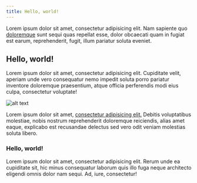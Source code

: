 ```yaml
---
title: Hello, world!
---
```

Lorem ipsum dolor sit amet, consectetur adipisicing elit. Nam sapiente quo [doloremque](#) sunt sequi quas repellat esse, dolor obcaecati quam in fugiat est earum, reprehenderit, fugit, illum pariatur soluta eveniet.


## Hello, world!

Lorem ipsum dolor sit amet, consectetur adipisicing elit. Cupiditate velit, aperiam unde vero consequatur nemo impedit soluta porro pariatur inventore doloremque praesentium, atque officia perferendis modi eius culpa, consectetur voluptate!

![alt text](https://source.unsplash.com/jJqd2mc-M9Q/1216x684 "Logo Title Text 1")

Lorem ipsum dolor sit amet, [consectetur adipisicing elit.](#) Debitis voluptatibus molestiae, nobis nostrum reprehenderit doloremque reiciendis, alias amet eaque, explicabo est recusandae delectus sed vero odit veniam molestias soluta libero.

### Hello, world!

Lorem ipsum dolor sit amet, consectetur adipisicing elit. Rerum unde ea cupiditate sit, hic minus consequatur laborum quis illo fuga neque architecto eligendi omnis dolor nam sequi. Ad, iure, consectetur!
